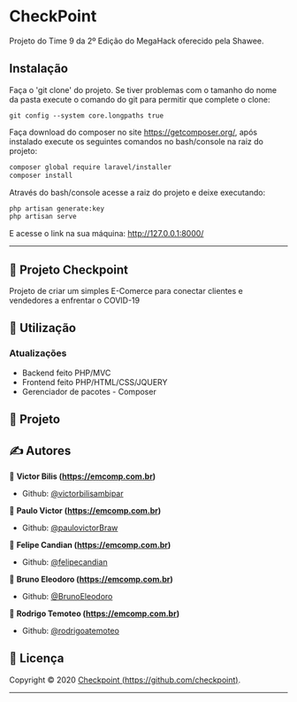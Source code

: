 
# CheckPoint

Projeto do Time 9 da 2º Edição do MegaHack oferecido pela Shawee.

## Instalação

Faça o 'git clone' do projeto. Se tiver problemas com o tamanho do nome da pasta execute o comando do git para permitir que complete o clone:

```git
git config --system core.longpaths true
```

Faça download do composer no site https://getcomposer.org/, após instalado execute os seguintes comandos no bash/console na raiz do projeto:

```bash
composer global require laravel/installer
composer install
```

Através do bash/console acesse a raiz do projeto e deixe executando:
```bash
php artisan generate:key
php artisan serve
```
E acesse o link na sua máquina: http://127.0.0.1:8000/

--------------------------------------------------------------------

## 📖 Projeto Checkpoint
Projeto de criar um simples E-Comerce para conectar clientes e vendedores a enfrentar o COVID-19


## 🚀 Utilização

<h3>Atualizações</h3>
<ul>
	<li>Backend feito PHP/MVC</li>
	<li>Frontend feito PHP/HTML/CSS/JQUERY</li>
	<li>Gerenciador de pacotes - Composer</li>
</ul>


## 📖 Projeto




## ✍ Autores

👤 **Victor Bilis (https://emcomp.com.br)**

* Github: [@victorbilisambipar](https://github.com/victorbilisambipar)

👤 **Paulo Victor (https://emcomp.com.br)**

* Github: [@paulovictorBraw](https://github.com/paulovictorBraw)

👤 **Felipe Candian (https://emcomp.com.br)**

* Github: [@felipecandian]( https://github.com/felipecandian)

👤 **Bruno Eleodoro (https://emcomp.com.br)**

* Github: [@BrunoEleodoro]( https://github.com/BrunoEleodoro)

👤 **Rodrigo Temoteo (https://emcomp.com.br)**

* Github: [@rodrigoatemoteo]( https://github.com/rodrigoatemoteo)

## 📝 Licença

Copyright © 2020 [Checkpoint (https://github.com/checkpoint)](https://github.com/checkpoint).<br />

***

